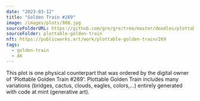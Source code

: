 ```yaml
---
date: "2023-03-12"
title: "Golden Train #269"
image: /images/plots/988.jpg
sourceFolderURL: https://github.com/gre/gre/tree/master/doodles/plottable-golden-train
sourceFolder: plottable-golden-train
nft: https://publicworks.art/work/plottable-golden-train/269
tags:
  - golden-train
  - A6
---
```


This plot is one physical counterpart that was ordered by the digital owner of 'Plottable Golden Train #269'. 
Plottable Golden Train includes many variations (bridges, cactus, clouds, eagles, colors,...) entirely generated with code at mint (generative art).
